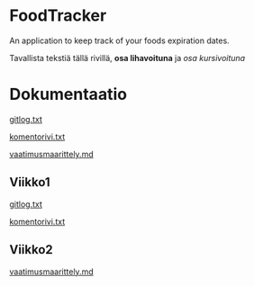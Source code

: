 # FoodTracker

An application to keep track of your foods expiration dates.


Tavallista tekstiä tällä rivillä, **osa lihavoituna** ja *osa kursivoituna*

# Dokumentaatio

[gitlog.txt](https://github.com/lossitomatossi/ot-harjoitustyo/blob/master/laskarit/viikko1/gitlog.txt)

[komentorivi.txt](https://github.com/lossitomatossi/ot-harjoitustyo/blob/master/laskarit/viikko1/komentorivi.txt)

[vaatimusmaarittely.md](https://github.com/lossitomatossi/ot-harjoitustyo/blob/master/laskarit/viikko2/vaatimusmaarittely.md)

## Viikko1

[gitlog.txt](https://github.com/lossitomatossi/ot-harjoitustyo/blob/master/laskarit/viikko1/gitlog.txt)

[komentorivi.txt](https://github.com/lossitomatossi/ot-harjoitustyo/blob/master/laskarit/viikko1/komentorivi.txt)

## Viikko2

[vaatimusmaarittely.md](https://github.com/lossitomatossi/ot-harjoitustyo/blob/master/laskarit/viikko2/vaatimusmaarittely.md)

